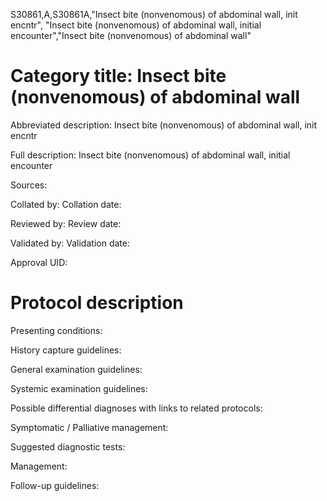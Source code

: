 S30861,A,S30861A,"Insect bite (nonvenomous) of abdominal wall, init encntr", "Insect bite (nonvenomous) of abdominal wall, initial encounter","Insect bite (nonvenomous) of abdominal wall"
# Category title: Insect bite (nonvenomous) of abdominal wall

Abbreviated description: Insect bite (nonvenomous) of abdominal wall, init encntr

Full description: Insect bite (nonvenomous) of abdominal wall, initial encounter

Sources:

Collated by:
Collation date:

Reviewed by:
Review date:

Validated by:
Validation date:

Approval UID:

# Protocol description

Presenting conditions:

History capture guidelines:

General examination guidelines:

Systemic examination guidelines:

Possible differential diagnoses with links to related protocols:

Symptomatic / Palliative management:

Suggested diagnostic tests:

Management:

Follow-up guidelines:
